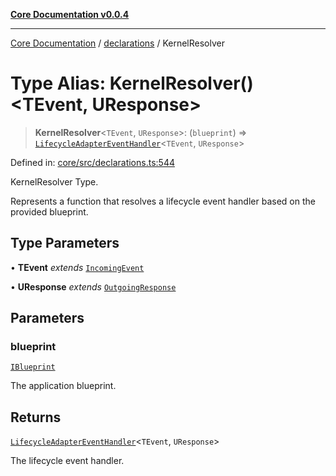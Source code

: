 [**Core Documentation v0.0.4**](../../README.md)

***

[Core Documentation](../../modules.md) / [declarations](../README.md) / KernelResolver

# Type Alias: KernelResolver()\<TEvent, UResponse\>

> **KernelResolver**\<`TEvent`, `UResponse`\>: (`blueprint`) => [`LifecycleAdapterEventHandler`](../interfaces/LifecycleAdapterEventHandler.md)\<`TEvent`, `UResponse`\>

Defined in: [core/src/declarations.ts:544](https://github.com/stonemjs/core/blob/8c14a336c794eb98d8513b950cb1c2786962eaaf/src/declarations.ts#L544)

KernelResolver Type.

Represents a function that resolves a lifecycle event handler based on the provided blueprint.

## Type Parameters

• **TEvent** *extends* [`IncomingEvent`](../../events/IncomingEvent/classes/IncomingEvent.md)

• **UResponse** *extends* [`OutgoingResponse`](../../events/OutgoingResponse/classes/OutgoingResponse.md)

## Parameters

### blueprint

[`IBlueprint`](IBlueprint.md)

The application blueprint.

## Returns

[`LifecycleAdapterEventHandler`](../interfaces/LifecycleAdapterEventHandler.md)\<`TEvent`, `UResponse`\>

The lifecycle event handler.
